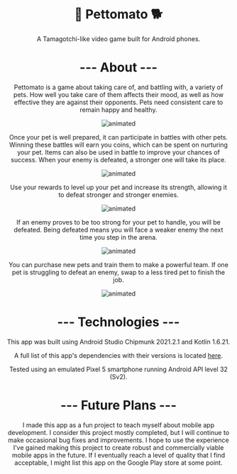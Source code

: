 <h1 align ="center"> 🐺 Pettomato 🐕 </h1>
<p align="center">
A Tamagotchi-like video game built for Android phones.
</p>

<h1 align ="center"> --- About --- </h1>
<p align="center">
Pettomato is a game about taking care of, and battling with, a variety of pets. How well you take care of
them affects their mood, as well as how effective they are against their opponents. Pets need consistent care
to remain happy and healthy.
</p>

<p align="center">
<img src="https://media.giphy.com/media/MPC2WyGA1a9cvTGNV9/giphy.gif" alt="animated" />
</p>

<p align="center">
Once your pet is well prepared, it can participate in battles with other pets. Winning these battles
will earn you coins, which can be spent on nurturing your pet. Items can also be used in battle to 
improve your chances of success. When your enemy is defeated, a stronger one will take its place.
</p>

<p align="center">
<img src="https://media.giphy.com/media/psytRdczaA1R5XuLJZ/giphy.gif" alt="animated" />
</p>

<p align="center">
Use your rewards to level up your pet and increase its strength, allowing it to defeat stronger and stronger enemies.
</p>

<p align="center">
<img src="https://media.giphy.com/media/G7L2m6XONiSYmUd4wc/giphy.gif" alt="animated" />
</p>

<p align="center">
If an enemy proves to be too strong for your pet to handle, you will be defeated. Being defeated means 
you will face a weaker enemy the next time you step in the arena.
</p>

<p align="center">
<img src="https://media.giphy.com/media/0YyLjARLONMtFeMLxA/giphy.gif" alt="animated" />
</p>

<p align="center">
You can purchase new pets and train them to make a powerful team. If one pet is struggling to defeat an enemy, 
swap to a less tired pet to finish the job.
</p>

<p align="center">
<img src="https://media.giphy.com/media/IAyGW402qhOJF6SuSU/giphy.gif" alt="animated" />
</p>

<h1 align="center"> --- Technologies --- </h1>
<p align="center"> 
This app was built using Android Studio Chipmunk 2021.2.1 and Kotlin 1.6.21.
</p>
<p align="center"> 
A full list of this app's dependencies with their versions is located
<a href="https://github.com/JTucker2000/Pettomato/blob/master/app/build.gradle">here</a>.
</p>
<p align="center"> 
Tested using an emulated Pixel 5 smartphone running Android API level 32 (Sv2).
</p>

<h1 align="center"> --- Future Plans --- </h1>
<p align="center"> 
I made this app as a fun project to teach myself about mobile app development. I consider this project mostly completed,
but I will continue to make occasional bug fixes and improvements. I hope to use the experience I've gained
making this project to create robust and commercially viable mobile apps in the future. If I eventually reach
a level of quality that I find acceptable, I might list this app on the Google Play store at some point.
</p>
